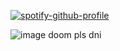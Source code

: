 

[![spotify-github-profile](https://spotify-github-profile.kittinanx.com/api/view?uid=0s4ljv19hhqqth1soj3sfs5vi&cover_image=true&theme=novatorem&show_offline=false&background_color=25181d&interchange=false&bar_color=575058&bar_color_cover=true)](https://github.com/kittinan/spotify-github-profile)

![image](https://github.com/user-attachments/assets/c140f84c-0a91-4a67-9a12-d89a47663532)
doom pls dni

<!--
**eternalsable/eternalsable** is a ✨ _special_ ✨ repository because its `README.md` (this file) appears on your GitHub profile.

Here are some ideas to get you started:

- 🔭 I’m currently working on ...
- 🌱 I’m currently learning ...
- 👯 I’m looking to collaborate on ...
- 🤔 I’m looking for help with ...
- 💬 Ask me about ...
- 📫 How to reach me: ...
- 😄 Pronouns: ...
- ⚡ Fun fact: ...
-->
